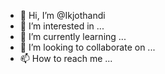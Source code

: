 - 👋 Hi, I’m @Ikjothandi
- 👀 I’m interested in ...
- 🌱 I’m currently learning ...
- 💞️ I’m looking to collaborate on ...
- 📫 How to reach me ...

<!---
Ikjothandi/Ikjothandi is a ✨ special ✨ repository because its `README.md` (this file) appears on your GitHub profile.
You can click the Preview link to take a look at your changes.
--->
